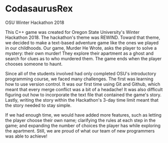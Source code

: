 # CodasaurusRex
OSU Winter Hackathon 2018

This C++ game was created for Oregon State University's Winter Hackathon 2018. The hackathon's theme was REWIND. Toward that theme, we decided to make a text-based adventure game like the ones we played in our childhoods. Our game, Murder He Wrote, asks the player to solve a mystery: their own murder! They explore their apartment as a ghost and search for clues as to who murdered them. The game ends when the player chooses someone to haunt. 

Since all of the students involved had only completed OSU's introductory programming course, we faced many challenges. The first was learning how to use version control. It was our first time using Git and Github, which meant that every merge conflict was a bit of a headache! It was also difficult figuring out how to incorporate the text file that contained the game's story. Lastly, writing the story within the Hackathon's 3-day time limit meant that the story needed to stay simple. 

If we had enough time, we would have added more features, such as letting the player choose their own name; clarifying the rules at each step in the game; and expanding the number of choices the player has while exploring the apartment. Still, we are proud of what our team of new programmers was able to achieve! 
